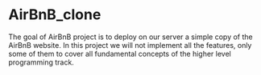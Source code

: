 # AirBnB_clone
The goal of AirBnB project is to deploy on our server a simple copy of the AirBnB website.  In this project we will not  implement all the features, only some of them to cover all fundamental concepts of the higher level programming track.
